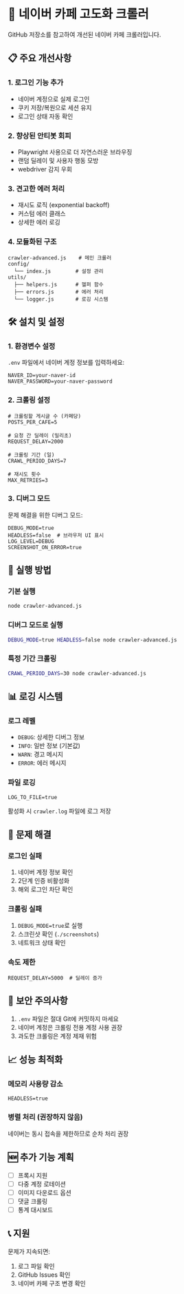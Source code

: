 # 🚀 네이버 카페 고도화 크롤러

GitHub 저장소를 참고하여 개선된 네이버 카페 크롤러입니다.

## 📋 주요 개선사항

### 1. **로그인 기능 추가**
- 네이버 계정으로 실제 로그인
- 쿠키 저장/복원으로 세션 유지
- 로그인 상태 자동 확인

### 2. **향상된 안티봇 회피**
- Playwright 사용으로 더 자연스러운 브라우징
- 랜덤 딜레이 및 사용자 행동 모방
- webdriver 감지 우회

### 3. **견고한 에러 처리**
- 재시도 로직 (exponential backoff)
- 커스텀 에러 클래스
- 상세한 에러 로깅

### 4. **모듈화된 구조**
```
crawler-advanced.js    # 메인 크롤러
config/
  └── index.js        # 설정 관리
utils/
  ├── helpers.js      # 헬퍼 함수
  ├── errors.js       # 에러 처리
  └── logger.js       # 로깅 시스템
```

## 🛠 설치 및 설정

### 1. 환경변수 설정
`.env` 파일에서 네이버 계정 정보를 입력하세요:
```env
NAVER_ID=your-naver-id
NAVER_PASSWORD=your-naver-password
```

### 2. 크롤링 설정
```env
# 크롤링할 게시글 수 (카페당)
POSTS_PER_CAFE=5

# 요청 간 딜레이 (밀리초)
REQUEST_DELAY=2000

# 크롤링 기간 (일)
CRAWL_PERIOD_DAYS=7

# 재시도 횟수
MAX_RETRIES=3
```

### 3. 디버그 모드
문제 해결을 위한 디버그 모드:
```env
DEBUG_MODE=true
HEADLESS=false  # 브라우저 UI 표시
LOG_LEVEL=DEBUG
SCREENSHOT_ON_ERROR=true
```

## 🚀 실행 방법

### 기본 실행
```bash
node crawler-advanced.js
```

### 디버그 모드로 실행
```bash
DEBUG_MODE=true HEADLESS=false node crawler-advanced.js
```

### 특정 기간 크롤링
```bash
CRAWL_PERIOD_DAYS=30 node crawler-advanced.js
```

## 📊 로깅 시스템

### 로그 레벨
- `DEBUG`: 상세한 디버그 정보
- `INFO`: 일반 정보 (기본값)
- `WARN`: 경고 메시지
- `ERROR`: 에러 메시지

### 파일 로깅
```env
LOG_TO_FILE=true
```
활성화 시 `crawler.log` 파일에 로그 저장

## 🔧 문제 해결

### 로그인 실패
1. 네이버 계정 정보 확인
2. 2단계 인증 비활성화
3. 해외 로그인 차단 확인

### 크롤링 실패
1. `DEBUG_MODE=true`로 실행
2. 스크린샷 확인 (`./screenshots`)
3. 네트워크 상태 확인

### 속도 제한
```env
REQUEST_DELAY=5000  # 딜레이 증가
```

## 🔐 보안 주의사항

1. `.env` 파일은 절대 Git에 커밋하지 마세요
2. 네이버 계정은 크롤링 전용 계정 사용 권장
3. 과도한 크롤링은 계정 제재 위험

## 📈 성능 최적화

### 메모리 사용량 감소
```env
HEADLESS=true
```

### 병렬 처리 (권장하지 않음)
네이버는 동시 접속을 제한하므로 순차 처리 권장

## 🆕 추가 기능 계획

- [ ] 프록시 지원
- [ ] 다중 계정 로테이션
- [ ] 이미지 다운로드 옵션
- [ ] 댓글 크롤링
- [ ] 통계 대시보드

## 📞 지원

문제가 지속되면:
1. 로그 파일 확인
2. GitHub Issues 확인
3. 네이버 카페 구조 변경 확인
